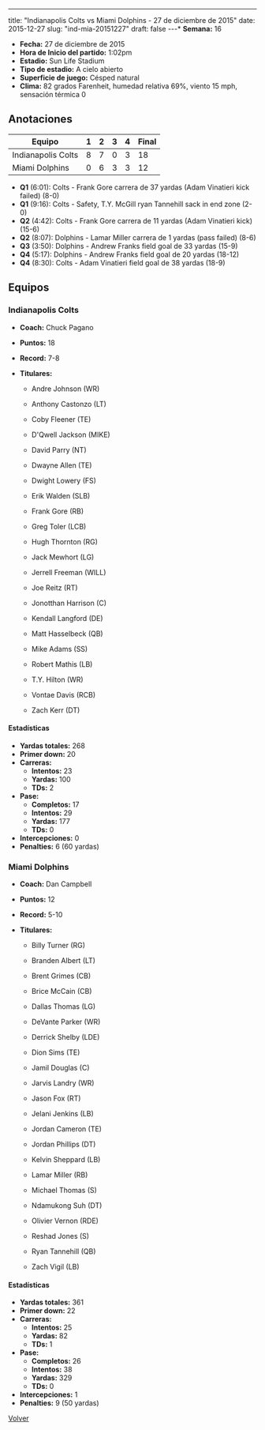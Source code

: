 ---
title: "Indianapolis Colts vs Miami Dolphins - 27 de diciembre de 2015"
date: 2015-12-27
slug: "ind-mia-20151227"
draft: false
---* **Semana:** 16
* **Fecha:** 27 de diciembre de 2015
* **Hora de Inicio del partido:** 1:02pm
* **Estadio:** Sun Life Stadium
* **Tipo de estadio:** A cielo abierto
* **Superficie de juego:** Césped natural
* **Clima:** 82 grados Farenheit, humedad relativa 69%, viento 15 mph, sensación térmica 0




## Anotaciones
| Equipo | 1 | 2 | 3 | 4 | Final |
|--------|---|---|---|---|-------|
| Indianapolis Colts  | 8 | 7 | 0 | 3  | 18 |
| Miami Dolphins  | 0 | 6 | 3 | 3  | 12 |
* **Q1** (6:01): Colts - Frank Gore carrera de 37 yardas (Adam Vinatieri kick failed) (8-0)
* **Q1** (9:16): Colts - Safety, T.Y. McGill ryan Tannehill sack in end zone (2-0)
* **Q2** (4:42): Colts - Frank Gore carrera de 11 yardas (Adam Vinatieri kick) (15-6)
* **Q2** (8:07): Dolphins - Lamar Miller carrera de 1 yardas (pass failed) (8-6)
* **Q3** (3:50): Dolphins - Andrew Franks field goal de 33 yardas (15-9)
* **Q4** (5:17): Dolphins - Andrew Franks field goal de 20 yardas (18-12)
* **Q4** (8:30): Colts - Adam Vinatieri field goal de 38 yardas (18-9)


## Equipos


### Indianapolis Colts
* **Coach:** Chuck Pagano
* **Puntos:** 18
* **Record:** 7-8
* **Titulares:** 

  * Andre Johnson (WR) 

  * Anthony Castonzo (LT) 

  * Coby Fleener (TE) 

  * D'Qwell Jackson (MIKE) 

  * David Parry (NT) 

  * Dwayne Allen (TE) 

  * Dwight Lowery (FS) 

  * Erik Walden (SLB) 

  * Frank Gore (RB) 

  * Greg Toler (LCB) 

  * Hugh Thornton (RG) 

  * Jack Mewhort (LG) 

  * Jerrell Freeman (WILL) 

  * Joe Reitz (RT) 

  * Jonotthan Harrison (C) 

  * Kendall Langford (DE) 

  * Matt Hasselbeck (QB) 

  * Mike Adams (SS) 

  * Robert Mathis (LB) 

  * T.Y. Hilton (WR) 

  * Vontae Davis (RCB) 

  * Zach Kerr (DT) 

#### Estadísticas
* **Yardas totales:** 268
* **Primer down:** 20
* **Carreras:**
  * **Intentos:** 23
  * **Yardas:** 100
  * **TDs:** 2
* **Pase:**
  * **Completos:** 17
  * **Intentos:** 29
  * **Yardas:** 177
  * **TDs:** 0
* **Intercepciones:** 0
* **Penalties:** 6 (60 yardas)

### Miami Dolphins
* **Coach:** Dan Campbell
* **Puntos:** 12
* **Record:** 5-10
* **Titulares:** 

  * Billy Turner (RG) 

  * Branden Albert (LT) 

  * Brent Grimes (CB) 

  * Brice McCain (CB) 

  * Dallas Thomas (LG) 

  * DeVante Parker (WR) 

  * Derrick Shelby (LDE) 

  * Dion Sims (TE) 

  * Jamil Douglas (C) 

  * Jarvis Landry (WR) 

  * Jason Fox (RT) 

  * Jelani Jenkins (LB) 

  * Jordan Cameron (TE) 

  * Jordan Phillips (DT) 

  * Kelvin Sheppard (LB) 

  * Lamar Miller (RB) 

  * Michael Thomas (S) 

  * Ndamukong Suh (DT) 

  * Olivier Vernon (RDE) 

  * Reshad Jones (S) 

  * Ryan Tannehill (QB) 

  * Zach Vigil (LB) 

#### Estadísticas
* **Yardas totales:** 361
* **Primer down:** 22
* **Carreras:**
  * **Intentos:** 25
  * **Yardas:** 82
  * **TDs:** 1
* **Pase:**
  * **Completos:** 26
  * **Intentos:** 38
  * **Yardas:** 329
  * **TDs:** 0
* **Intercepciones:** 1
* **Penalties:** 9 (50 yardas)


[Volver](/historia/2015)
